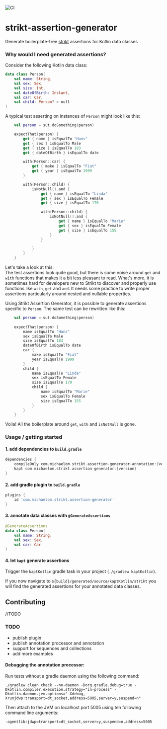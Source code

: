 ![CI](https://github.com/michaelom/strikt-assertion-generator/workflows/CI/badge.svg?event=push)

# strikt-assertion-generator
Generate boilerplate-free [strikt](strikt.io) assertions for Kotlin data classes

### Why would I need generated assertions?
Consider the following Kotlin data class:

```kotlin
data class Person(
    val name: String,
    val sex: Sex,
    val size: Int,
    val dateOfBirth: Instant,
    val car: Car,
    val child: Person? = null
)
```

A typical test asserting on instances of `Person` might look like this:

```kotlin
    val person = sut.doSomething(person)    

    expectThat(person) {
        get { name } isEqualTo "Hans"
        get { sex } isEqualTo Male
        get { size } isEqualTo 183
        get { dateOfBirth } isEqualTo date

        with(Person::car) {
            get { make } isEqualTo "Fiat"
            get { year } isEqualTo 1999
        }

        with(Person::child) {
            isNotNull().and {
                get { name } isEqualTo "Linda"
                get { sex } isEqualTo Female
                get { size } isEqualTo 170

                with(Person::child) {
                    isNotNull().and {
                        get { name } isEqualTo "Marie"
                        get { sex } isEqualTo Female
                        get { size } isEqualTo 155
                    }
                }

            }
        }
    }
```  
Let's take a look at this:  
The test assertions look quite good, but there is some noise around `get` and `with` functions that makes it a bit less pleasant to read.
What's more, it is sometimes hard for developers new to Strikt to discover and properly use functions like `with`, `get` and `and`. 
It needs some practice to write proper assertions particularly around nested and nullable properties.

Using Strikt Assertion Generator, it is possible to generate assertions specific to `Person`. The same test can be rewritten like this:

```kotlin
    val person = sut.doSomething(person)
    
    expectThat(person) {
        name isEqualTo "Hans"
        sex isEqualTo Male
        size isEqualTo 183
        dateOfBirth isEqualTo date
        car {
            make isEqualTo "Fiat"
            year isEqualTo 1999
        }
        child {
            name isEqualTo "Linda"
            sex isEqualTo Female
            size isEqualTo 170
            child {
                name isEqualTo "Marie"
                sex isEqualTo Female
                size isEqualTo 155
            }
        }
    }
```  

Voila! All the boilerplate around `get`, `with` and `isNotNull` is gone.

### Usage / getting started
#### 1. add dependencies to `build.gradle` 
```groovy
dependencies {
    compileOnly com.michaelom.strikt.assertion-generator-annotation:{version}
    kapt com.michaelom.strikt.assertion-generator:{version}
}
```
#### 2. add gradle plugin to `build.gradle`
```groovy
plugins {
    id 'com.michaelom.strikt.assertion-generator'
}
```
#### 3. annotate data classes with `@GenerateAssertions` 
```kotlin
@GenerateAssertions
data class Person(
    val name: String,
    val sex: Sex,
    val car: Car
)
```
#### 4. let `kapt` generate assertions
Trigger the `kaptKotlin` gradle task in your project (`./gradlew kaptKotlin`).  

If you now navigate to `${build}/generated/source/kaptKotlin/strikt` you will find the generated assertions 
for your annotated data classes.




## Contributing
//TODO


### TODO
- publish plugin
- publish annotation processor and annotation
- support for sequences and collections
- add more examples 

#### Debugging the annotation processor:

Run tests without a gradle daemon using the following command:
```shell script
./gradlew clean check --no-daemon -Dorg.gradle.debug=true -Dkotlin.compiler.execution.strategy="in-process" -Dkotlin.daemon.jvm.options="-Xdebug,-Xrunjdwp:transport=dt_socket,address=5005,server=y,suspend=n"
```

Then attach to the JVM on localhost port 5005 using teh following command line arguments:
```shell script
-agentlib:jdwp=transport=dt_socket,server=y,suspend=n,address=5005
```
